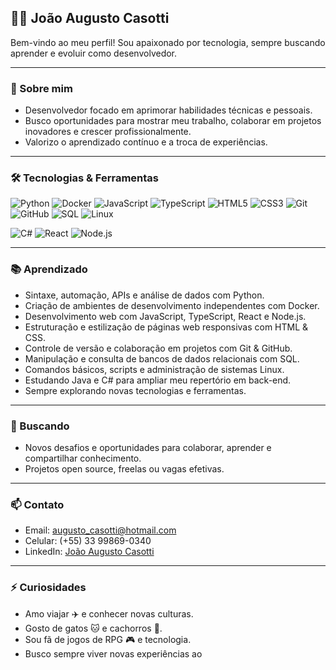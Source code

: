 ## 👨‍💻 João Augusto Casotti

Bem-vindo ao meu perfil! Sou apaixonado por tecnologia, sempre buscando aprender e evoluir como desenvolvedor.

---

### 🚀 Sobre mim

- Desenvolvedor focado em aprimorar habilidades técnicas e pessoais.
- Busco oportunidades para mostrar meu trabalho, colaborar em projetos inovadores e crescer profissionalmente.
- Valorizo o aprendizado contínuo e a troca de experiências.

---

### 🛠️ Tecnologias & Ferramentas

![Python](https://img.shields.io/badge/Python-3776AB?style=for-the-badge&logo=python&logoColor=white)
![Docker](https://img.shields.io/badge/Docker-2496ED?style=for-the-badge&logo=docker&logoColor=white)
![JavaScript](https://img.shields.io/badge/JavaScript-F7DF1E?style=for-the-badge&logo=javascript&logoColor=black)
![TypeScript](https://img.shields.io/badge/TypeScript-3178C6?style=for-the-badge&logo=typescript&logoColor=white)
![HTML5](https://img.shields.io/badge/HTML5-E34F26?style=for-the-badge&logo=html5&logoColor=white)
![CSS3](https://img.shields.io/badge/CSS3-1572B6?style=for-the-badge&logo=css3&logoColor=white)
![Git](https://img.shields.io/badge/Git-F05032?style=for-the-badge&logo=git&logoColor=white)
![GitHub](https://img.shields.io/badge/GitHub-181717?style=for-the-badge&logo=github&logoColor=white)
![SQL](https://img.shields.io/badge/SQL-4479A1?style=for-the-badge&logo=postgresql&logoColor=white)
![Linux](https://img.shields.io/badge/Linux-FCC624?style=for-the-badge&logo=linux&logoColor=black)

![C#](https://img.shields.io/badge/C%23-239120?style=for-the-badge&logo=c-sharp&logoColor=white)
![React](https://img.shields.io/badge/React-20232A?style=for-the-badge&logo=react&logoColor=61DAFB)
![Node.js](https://img.shields.io/badge/Node.js-339933?style=for-the-badge&logo=node.js&logoColor=white)

---

### 📚 Aprendizado

- Sintaxe, automação, APIs e análise de dados com Python.
- Criação de ambientes de desenvolvimento independentes com Docker.
- Desenvolvimento web com JavaScript, TypeScript, React e Node.js.
- Estruturação e estilização de páginas web responsivas com HTML & CSS.
- Controle de versão e colaboração em projetos com Git & GitHub.
- Manipulação e consulta de bancos de dados relacionais com SQL.
- Comandos básicos, scripts e administração de sistemas Linux.
- Estudando Java e C# para ampliar meu repertório em back-end.
- Sempre explorando novas tecnologias e ferramentas.

---

### 🤝 Buscando

- Novos desafios e oportunidades para colaborar, aprender e compartilhar conhecimento.
- Projetos open source, freelas ou vagas efetivas.

---

### 📫 Contato

- Email: augusto_casotti@hotmail.com
- Celular: (+55) 33 99869-0340
- LinkedIn: [João Augusto Casotti](https://linkedin.com/in/joão-augusto-casotti-197b4196)

---

### ⚡ Curiosidades

- Amo viajar ✈️ e conhecer novas culturas.
- Gosto de gatos 🐱 e cachorros 🐶.
- Sou fã de jogos de RPG 🎮 e tecnologia.
- Busco sempre viver novas experiências ao